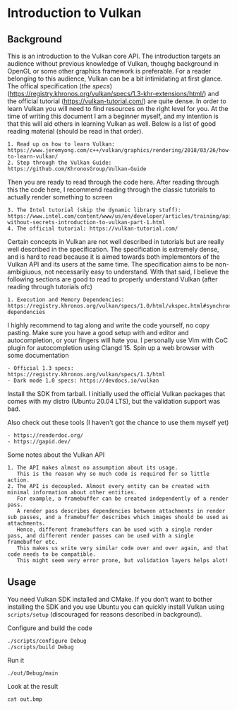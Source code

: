 # Introduction to Vulkan

## Background

This is an introduction to the Vulkan core API.
The introduction targets an audience without previous knowledge of Vulkan, thoughg background in OpenGL or some other graphics framework is preferable.
For a reader belonging to this audience, Vulkan can be a bit intimidating at first glance.
The offical specification (*the specs*) (https://registry.khronos.org/vulkan/specs/1.3-khr-extensions/html/)
and the official tutorial (https://vulkan-tutorial.com/) are quite dense.
In order to learn Vulkan you will need to find resources on the right level for you.
At the time of writing this document I am a beginner myself, and my intention is that this will aid others in learning Vulkan as well.
Below is a list of good reading material (should be read in that order).

    1. Read up on how to learn Vulkan: https://www.jeremyong.com/c++/vulkan/graphics/rendering/2018/03/26/how-to-learn-vulkan/
    2. Step through the Vulkan Guide: https://github.com/KhronosGroup/Vulkan-Guide

Then you are ready to read through the code here.
After reading through this the code here, I recommend reading through the classic tutorials to actually render something to screen

    3. The Intel tutorial (skip the dynamic library stuff): https://www.intel.com/content/www/us/en/developer/articles/training/api-without-secrets-introduction-to-vulkan-part-1.html
    4. The official tutorial: https://vulkan-tutorial.com/

Certain concepts in Vulkan are not well described in tutorials but are really well described in the specification.
The specification is extremely dense, and is hard to read because it is aimed towards both implementors of the Vulkan API and its users at the same time.
The specification aims to be non-ambigiuous, not necessarily easy to understand.
With that said, I believe the following sections are good to read to properly understand Vulkan (after reading through tutorials ofc)

    1. Execution and Memory Dependencies: https://registry.khronos.org/vulkan/specs/1.0/html/vkspec.html#synchronization-dependencies

I highly recommend to tag along and write the code yourself, no copy pasting.
Make sure you have a good setup with and editor and autocompletion, or your fingers will hate you.
I personally use Vim with CoC plugin for autocompletion using Clangd 15.
Spin up a web browser with some documentation

    - Official 1.3 specs: https://registry.khronos.org/vulkan/specs/1.3/html
    - Dark mode 1.0 specs: https://devdocs.io/vulkan

Install the SDK from tarball.
I initially used the official Vulkan packages that comes with my distro (Ubuntu 20.04 LTS), but the validation support was bad.

Also check out these tools (I haven't got the chance to use them myself yet)

    - https://renderdoc.org/
    - https://gapid.dev/

Some notes about the Vulkan API

    1. The API makes almost no assumption about its usage.
       This is the reason why so much code is required for so little action.
    2. The API is decoupled. Almost every entity can be created with minimal information about other entities.
       For example, a framebuffer can be created independently of a render pass.
       A render pass describes dependencies between attachments in render sub passes, and a framebuffer describes which images should be used as attachments.
       Hence, different framebuffers can be used with a single render pass, and different render passes can be used with a single framebuffer etc.
       This makes us write very similar code over and over again, and that code needs to be compatible.
       This might seem very error prone, but validation layers helps alot!

## Usage

You need Vulkan SDK installed and CMake.
If you don't want to bother installing the SDK and you use Ubuntu you can quickly install Vulkan using `scripts/setup` (discouraged for reasons described in background).

Configure and build the code

    ./scripts/configure Debug
    ./scripts/build Debug

Run it

    ./out/Debug/main

Look at the result

    cat out.bmp

